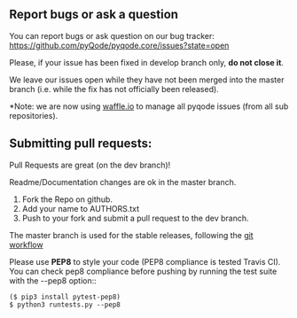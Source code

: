 Report bugs or ask a question
-----------------------------

You can report bugs or ask question on our bug tracker: https://github.com/pyQode/pyqode.core/issues?state=open

Please, if your issue has been fixed in develop branch only, **do not close it**. 

We leave our issues open while they have not been merged into the master branch (i.e. while the fix has not officially been released).

*Note: we are now using [waffle.io](https://waffle.io/pyqode/pyqode.core) to manage all pyqode issues (from all
sub repositories).


Submitting pull requests:
-------------------------

Pull Requests are great (on the dev branch)!

Readme/Documentation changes are ok in the master branch.

   1) Fork the Repo on github.
   2) Add your name to AUTHORS.txt
   3) Push to your fork and submit a pull request to the dev branch.

The master branch is used for the stable releases, following the
[git workflow](http://nvie.com/posts/a-successful-git-branching-model/)

Please use **PEP8** to style your code (PEP8 compliance is tested Travis CI). You
can check pep8 compliance before pushing by running the test suite with the --pep8 option::

    ($ pip3 install pytest-pep8)
    $ python3 runtests.py --pep8
